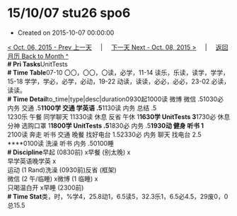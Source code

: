 # 15/10/07 stu26 spo6

* Created on 2015-10-07 00:00:00

[&lt; Oct. 06, 2015 - Prev 上一天](d06.md)     \|     [下一天 Next - Oct. 08, 2015 &gt;](d08.md)     \|     [返回月历 Back to Month ^](index.md)   
**\# Pri Tasks**UnitTests  
**\# Time Table**07-10 〇〇，〇〇，〇读，必学，11-14 读乐，乐读，读学，学学，15-18 学学，学必，必学，必动，19-22 动读，读读，必必，必必，23-02 必读，读读。  
**\# Time Detail**to\_time\|type\|desc\|duration0930起1000读 微博 微信 .51030必 内务 交通 .5**1100学 交通 学英语 .5**1130读 内务 总结 .5  
1230乐 午餐 同学聊天 11330读 休息 反省 午休 1**1630学 UnitTests 3**1730必 休息 分神 选购口罩 1**1800学 UnitTests .5**1830必 内务 .5**1930动 健身 听书 1**  
2100读 奔走 听书 交通 晚餐 找好电台 1.52330必 内务 聊天 找电台 2.5  
****0100读 洗澡 听书 内务 .50100睡  
**\# Discipline**早起 \(0830前\) x早餐 \(别太晚\) x  
早学英语晚学英 x  
运动 \(1 Rand\)洗澡 \(0930前\)反省 \(框架\)  
微信 \(2 午/临睡\) x微博 \(1 临睡\) x  
只喝温白开 x早睡 \(2300前\)  
**\# Time Stat**类，时，%学4，25.8动1，6.5读5，32.3乐1，6.5必4.5，29废0，0总15.5  
  


